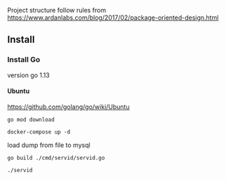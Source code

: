 Project structure follow rules from https://www.ardanlabs.com/blog/2017/02/package-oriented-design.html

## Install

### Install Go

version go 1.13

#### Ubuntu
https://github.com/golang/go/wiki/Ubuntu

`go mod download`

`docker-compose up -d`

load dump from file to mysql

`go build ./cmd/servid/servid.go`

`./servid`
